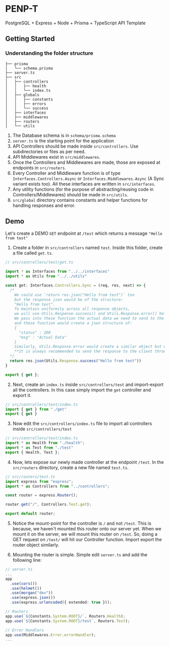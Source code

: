 # PENP-T
PostgreSQL + Express + Node + Prisma + TypeScript API Template


## Getting Started

### Understanding the folder structure
```
├── prisma
│   └── schema.prisma
├── server.ts
├── src
│   ├── controllers
│   │   ├── health
│   │   └── index.ts
│   ├── globals
│   │   ├── constants
│   │   ├── errors
│   │   └── success
│   ├── interfaces
│   ├── middlewares
│   ├── routers
│   └── utils
```

1. The Database schema is in `schema/prisma.schema`
2. `server.ts` is the starting point for the application
3. API Controllers should be made inside `src/controllers`. Use subdirectories or files as per need.
4. API Middlewares exist in `src/middlewares`.
5. Once the Controllers and Middlewares are made, those are exposed at endpoints in `src/routers`.
6. Every Controller and Middleware function is of type `Interfaces.Controllers.Async` or `Interfaces.Middlewares.Async` (A Sync variant exists too). All these interfaces are written in `src/interfaces`.
7. Any utility functions (for the purpose of abstracting/reusing code in Controllers/Middlewares) should be made in `src/utils`.
8. `src/global` directory contains constants and helper functions for handling responses and error.

## Demo
Let's create a DEMO `GET` endpoint at `/test` which returns a message `"Hello from test"`

1. Create a folder in `src/controllers` named `test`. Inside this folder, create a file called `get.ts`.

```ts
// src/controllers/test/get.ts

import * as Interfaces from "../../interfaces"
import * as Utils from "../../utils"

const get: Interfaces.Controllers.Sync = (req, res, next) => {
  /*
    We could use `return res.json("Hello from test")` too
    but the response json would be of the structure:
    "Hello from test".
    To maintain uniformity across all response objects,
    we will use Utils.Response.success() and Utils.Response.error() helper functions.
    We pass into these function the actual data we need to send to the client
    and these function would create a json structure of:
    {
      "status" : 200
      "msg" : "Actual Data"
    }
    Similarly, Utils.Response.error would create a similar object but with status code 400.
    **It is always recommended to send the response to the client through these helper functions only.**
  */
  return res.json(Utils.Response.success("Hello from test"))
}

export { get };
```

2. Next, create an `index.ts` inside `src/controllers/test` and import-export all the controllers. In this case simply import the `get` controller and export it.

```ts
// src/controllers/test/index.ts
import { get } from "./get"
export { get }
```

3. Now edit the `src/controllers/index.ts` file to import all controllers inside `src/controllers/test`
```ts
// src/controllers/test/index.ts
import * as Health from "./health";
import * as Test from "./test"
export { Health, Test };
```

4. Now, lets expose our newly made controller at the endpoint `/test`. In the `src/routers` directory, create a new file named `test.ts`.

```ts
// src/routers/test.ts
import express from "express";
import * as Controllers from "../controllers";

const router = express.Router();

router.get("/", Controllers.Test.get);

export default router;
```

5. Notice the mount-point for the controller is `/` and not `/test`. This is because, we haven't mounted this router onto our server yet. When we mount it on the server, we will mount this router on `/test`. So, doing a GET request on `/test/` will hit our Controller function. Import export the router object similarly.

6. Mounting the router is simple. Simple edit `server.ts` and add the following line:

```ts
// server.ts
...
app
  .use(cors())
  .use(helmet())
  .use(morgan("dev"))
  .use(express.json())
  .use(express.urlencoded({ extended: true }));

// Routers
app.use(`${Constants.System.ROOT}/`, Routers.Health);
app.use(`${Constants.System.ROOT}/test`, Routers.Test);

// Error Handlers
app.use(Middlewares.Error.errorHandler);
...
```